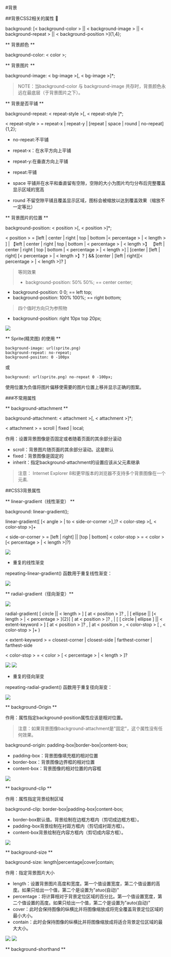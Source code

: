 #背景

##背景CSS2相关的属性 

background: [< background-color > || < background-image > || < background-repeat > || < background-position >]{1,4};

** 背景颜色 **

background-color: < color >;

** 背景图片 **

background-image: < bg-image >[, < bg-image >]*;

>NOTE：当background-color 与 background-image 共存时，背景颜色永远在最底层（于背景图片之下）。

** 背景是否平铺 **

background-repeat: < repeat-style >[, < repeat-style ]*;

< repeat-style > = repeat-x | repeat-y | [repeat | space | round | no-repeat]{1,2};

* no-repeat:不平铺

* repeat-x：在水平方向上平铺

* repeat-y:在垂直方向上平铺

* repeat:平铺

* space 平铺并在水平和垂直留有空隙，空隙的大小为图片均匀分布后完整覆盖显示区域的宽高

* round 不留空隙平铺且覆盖显示区域，图标会被缩放以达到覆盖效果（缩放不一定等比）

** 背景图片的位置 **

background-position: < position >[, < position >]*;

< position > = [left | center | right | top | bottom |< percentage > | < length > ] | 【left | center | right | top | bottom | < percentage > | < length >】 【left | center | right | top | bottom | < percentage > | < length >] | [center | [left | right] [< percentage > | < length >】? ] && [center | [left | right][< percentage > | < length >]? ]

>等同效果
>* background-position: 50% 50%; == center center; 
* background-position: 0 0; == left top;
* background-position: 100% 100%; == right bottom;

>四个值时方向只为参照物 
* background-position: right 10px top 20px;

![](/image/20161220bapo.png)

** Sprite(精灵图) 的使用 **

    background-image: url(sprite.png)
    background-repeat: no-repeat;
    background-positon: 0 -100px

或

    background: url(sprite.png) no-repeat 0 -100px;

使用位置为负值将图片偏移使需要的图片位置上移并显示正确的图案。

###不常用属性

** background-attachment **

background-attachment: < attachment >[, < attachment >]*;

< attachment > = scroll | fixed | local;

作用：设置背景图像是否固定或者随着页面的其余部分滚动 

* scroll：背景图片随页面的其余部分滚动。这是默认
* fixed：背景图像是固定的
* inherit：指定background-attachment的设置应该从父元素继承

>注意： Internet Explorer 8和更早版本的浏览器不支持多个背景图像在一个元素.

##CSS3背景属性

** linear-gradient（线性渐变） **

background: linear-gradient(); 

linear-gradient([ [< angle > | to < side-or-corner >],]? < color-step >[, < color-stop >]+ 

< side-or-corner > = [left | right] || [top | bottom]
< color-stop > = < color > [< percentage > | < length >]?)

![](/image/2016balg.png)

* 重复的线性渐变

repeating-linear-gradient() 函数用于重复线性渐变：

![](/image/2016barli.png)

** radial-gradient（径向渐变）**

![](/image/2016barg.jpg)

radial-gradient( [ circle || < length > ] [ at < position > ]? , | [ ellipse || [< length > | < percentage > ]{2}] [ at < position > ]? , | [ [ circle | ellipse ] || < extent-keyword > ] [ at < position > ]? , | at < position > , < color-stop > [ , < color-stop > ]+ )

< extent-keyword > = closest-corner | closest-side | farthest-corner | farthest-side

< color-stop > = < color > [ < percentage > | < length > ]?

![](/image/2016barg01.png)
![](/image/2016barg02.png)

* 重复的径向渐变

repeating-radial-gradient() 函数用于重复径向渐变：

![](/image/2016barre.png)

** background-Origin **

作用：属性指定background-position属性应该是相对位置。

>注意：如果背景图像background-attachment是"固定"，这个属性没有任何效果。

background-origin: padding-box|border-box|content-box; 

* padding-box：背景图像填充框的相对位置
* border-box：背景图像边界框的相对位置
* content-box：背景图像的相对位置的内容框

![](/image/2016orbox.png)

** background-clip **

作用：属性指定背景绘制区域

background-clip: border-box|padding-box|content-box; 

* border-box默认值。背景绘制在边框方框内（剪切成边框方框）。
* padding-box背景绘制在衬距方框内（剪切成衬距方框）。
* content-box背景绘制在内容方框内（剪切成内容方框）。

![](/image/2016baclip.png)

** background-size **

background-size: length|percentage|cover|contain; 

作用：指定背景图片大小

* length：设置背景图片高度和宽度。第一个值设置宽度，第二个值设置的高度。如果只给出一个值，第二个是设置为"atuo(自动)"
* percentage：将计算相对于背景定位区域的百分比。第一个值设置宽度，第二个值设置的高度。如果只给出一个值，第二个是设置为"auto(自动)"
* cover：此时会保持图像的纵横比并将图像缩放成将完全覆盖背景定位区域的最小大小。
* contain：此时会保持图像的纵横比并将图像缩放成将适合背景定位区域的最大大小。

![](/image/2016basize01.png)
![](/image/2016basize02.png)

** background-shorthand **


